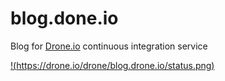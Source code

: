blog.done.io
===========

Blog for [Drone.io](https://drone.io) continuous integration service

[!(https://drone.io/drone/blog.drone.io/status.png)](https://drone.io/drone/blog.drone.io/latest)

